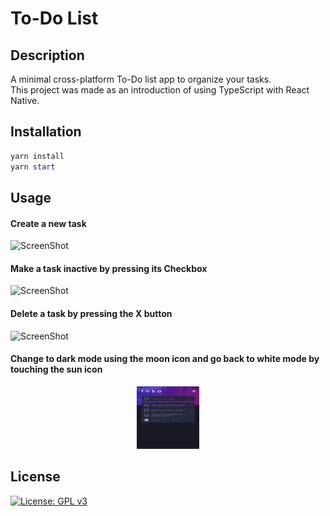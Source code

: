 # To-Do List

## Description

A minimal cross-platform To-Do list app to organize your tasks.\
This project was made as an introduction of using TypeScript with React Native.

## Installation

```powershell
yarn install
yarn start
```

## Usage

#### Create a new task
![ScreenShot](https://gitlab.com/Livrag/todolistapp/-/blob/master/screenshots/initialitem.jpg "Create Task")

#### Make a task inactive by pressing its Checkbox
![ScreenShot](https://gitlab.com/Livrag/todolistapp/-/blob/master/screenshots/inactiveitem.jpg "Inactive Task")

#### Delete a task by pressing the X button
![ScreenShot](https://gitlab.com/Livrag/todolistapp/-/blob/master/screenshots/deleteitem.jpg "Delete Task")

#### Change to dark mode using the moon icon and go back to white mode by touching the sun icon
<div align="center">
  <img src="/screenshots/darkmode.jpg" width="100" height="100"/>
</div>


## License

[![License: GPL v3](https://img.shields.io/badge/License-GPLv3-blue.svg)](https://gitlab.com/Livrag/todolistapp/-/blob/master/LICENSE)